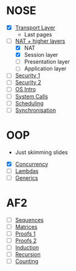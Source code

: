 # NOSE
- [x] [Transport Layer](https://moodle.gla.ac.uk/mod/resource/view.php?id=3190044)
	- Last pages
- [ ] [NAT + higher layers](https://moodle.gla.ac.uk/mod/resource/view.php?id=3190049)
	- [x] NAT
	- [x] Session layer
	- [ ] Presentation layer
	- [ ] Application layer
- [ ] [Security 1](https://moodle.gla.ac.uk/mod/resource/view.php?id=3190057)
- [ ] [Security 2](https://moodle.gla.ac.uk/mod/resource/view.php?id=3190061)
- [ ] [OS Intro](https://moodle.gla.ac.uk/mod/resource/view.php?id=3190067)
- [ ] [System Calls](https://moodle.gla.ac.uk/mod/resource/view.php?id=3190072)
- [ ] [Scheduling](https://moodle.gla.ac.uk/mod/resource/view.php?id=3190076)
- [ ] [Synchronisation](https://moodle.gla.ac.uk/mod/resource/view.php?id=3190080)

# OOP
- Just skimming slides
- [x] [Concurrency](https://moodle.gla.ac.uk/mod/folder/view.php?id=3370136)
- [ ] [Lambdas](https://moodle.gla.ac.uk/pluginfile.php/6141346/mod_folder/content/0/Lambda%20Expressions.pptx?forcedownload=1)
- [ ] [Generics](https://moodle.gla.ac.uk/pluginfile.php/6141346/mod_folder/content/0/2-generics.pdf?forcedownload=1)

# AF2
- [ ] [Sequences](https://moodle.gla.ac.uk/mod/resource/view.php?id=3188293)
- [ ] [Matrices](https://moodle.gla.ac.uk/mod/resource/view.php?id=3188295)
- [ ] [Proofs 1](https://moodle.gla.ac.uk/mod/resource/view.php?id=3188319)
- [ ] [Proofs 2](https://moodle.gla.ac.uk/mod/resource/view.php?id=3188322)
- [ ] [Induction](https://moodle.gla.ac.uk/mod/resource/view.php?id=3188345)
- [ ] [Recursion](https://moodle.gla.ac.uk/mod/resource/view.php?id=3188348)
- [ ] [Counting](https://moodle.gla.ac.uk/mod/resource/view.php?id=3188373)